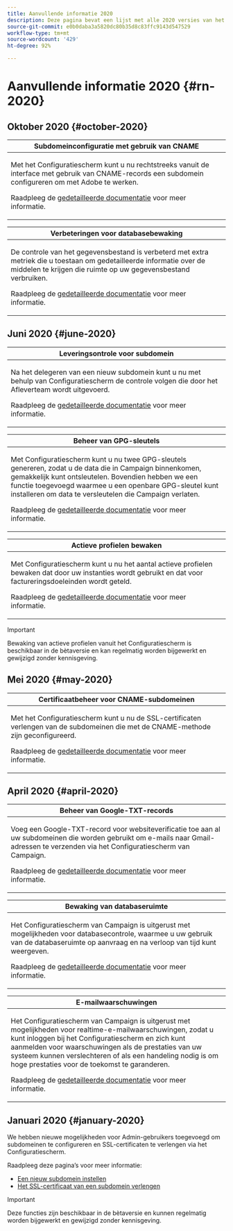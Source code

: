 ```yaml
---
title: Aanvullende informatie 2020
description: Deze pagina bevat een lijst met alle 2020 versies van het Configuratiescherm.
source-git-commit: e0b0daba3a5820dc80b35d8c83ffc9143d547529
workflow-type: tm+mt
source-wordcount: '429'
ht-degree: 92%

---
```


# Aanvullende informatie 2020 {#rn-2020}

## Oktober 2020 {#october-2020}

<table>
<thead>
<tr>
<th><strong>Subdomeinconfiguratie met gebruik van CNAME</strong><br/></th>
</tr>
</thead>
<tbody>
<tr>
<td>
<p>Met het Configuratiescherm kunt u nu rechtstreeks vanuit de interface met gebruik van CNAME-records een subdomein configureren om met Adobe te werken.</p><p>Raadpleeg de <a href="../subdomains-certificates/using/setting-up-new-subdomain.md">gedetailleerde documentatie</a> voor meer informatie.</p>
</td>
</tr>
</tbody>
</table>

<table>
<thead>
<tr>
<th><strong>Verbeteringen voor databasebewaking</strong><br/></th>
</tr>
</thead>
<tbody>
<tr>
<td>
<p>De controle van het gegevensbestand is verbeterd met extra metriek die u toestaan om gedetailleerde informatie over de middelen te krijgen die ruimte op uw gegevensbestand verbruiken.</p><p>Raadpleeg de <a href="../performance-monitoring/using/database-monitoring.md">gedetailleerde documentatie</a> voor meer informatie.</p>
</td>
</tr>
</tbody>
</table>

## Juni 2020 {#june-2020}

<table>
<thead>
<tr>
<th><strong>Leveringsontrole voor subdomein</strong><br/></th>
</tr>
</thead>
<tbody>
<tr>
<td>
<p>Na het delegeren van een nieuw subdomein kunt u nu met behulp van Configuratiescherm de controle volgen die door het Afleverteam wordt uitgevoerd.</p><p>Raadpleeg de <a href="../subdomains-certificates/using/setting-up-new-subdomain.md">gedetailleerde documentatie</a> voor meer informatie.</p>
</td>
</tr>
</tbody>
</table>

<table>
<thead>
<tr>
<th><strong>Beheer van GPG-sleutels</strong><br/></th>
</tr>
</thead>
<tbody>
<tr>
<td>
<p>Met Configuratiescherm kunt u nu twee GPG-sleutels genereren, zodat u de data die in Campaign binnenkomen, gemakkelijk kunt ontsleutelen. Bovendien hebben we een functie toegevoegd waarmee u een openbare GPG-sleutel kunt installeren om data te versleutelen die Campaign verlaten.</p><p>Raadpleeg de <a href="../instances-settings/using/gpg-keys-management.md">gedetailleerde documentatie</a> voor meer informatie.</p>
</td>
</tr>
</tbody>
</table>

<table>
<thead>
<tr>
<th><strong>Actieve profielen bewaken</strong><br/></th>
</tr>
</thead>
<tbody>
<tr>
<td>
<p>Met Configuratiescherm kunt u nu het aantal actieve profielen bewaken dat door uw instanties wordt gebruikt en dat voor factureringsdoeleinden wordt geteld.</p><p>Raadpleeg de <a href="../performance-monitoring/using/active-profiles-monitoring.md">gedetailleerde documentatie</a> voor meer informatie.</p>
</td>
</tr>
</tbody>
</table>

>[!IMPORTANT]
>
>Bewaking van actieve profielen vanuit het Configuratiescherm is beschikbaar in de bètaversie en kan regelmatig worden bijgewerkt en gewijzigd zonder kennisgeving.

## Mei 2020 {#may-2020}

<table>
<thead>
<tr>
<th><strong>Certificaatbeheer voor CNAME-subdomeinen</strong><br/></th>
</tr>
</thead>
<tbody>
<tr>
<td>
<p>Met het Configuratiescherm kunt u nu de SSL-certificaten verlengen van de subdomeinen die met de CNAME-methode zijn geconfigureerd.</p><p>Raadpleeg de <a href="../subdomains-certificates/using/renewing-subdomain-certificate.md">gedetailleerde documentatie</a> voor meer informatie.</p>
</td>
</tr>
</tbody>
</table>

## April 2020 {#april-2020}

<table>
<thead>
<tr>
<th><strong>Beheer van Google-TXT-records</strong><br/></th>
</tr>
</thead>
<tbody>
<tr>
<td>
<p>Voeg een Google-TXT-record voor websiteverificatie toe aan al uw subdomeinen die worden gebruikt om e-mails naar Gmail-adressen te verzenden via het Configuratiescherm van Campaign.</p><p>Raadpleeg de <a href="../subdomains-certificates/using/managing-txt-records.md">gedetailleerde documentatie</a> voor meer informatie.</p>
</td>
</tr>
</tbody>
</table>

<table>
<thead>
<tr>
<th><strong>Bewaking van databaseruimte</strong><br/></th>
</tr>
</thead>
<tbody>
<tr>
<td>
<p>Het Configuratiescherm van Campaign is uitgerust met mogelijkheden voor databasecontrole, waarmee u uw gebruik van de databaseruimte op aanvraag en na verloop van tijd kunt weergeven.</p><p>Raadpleeg de <a href="../performance-monitoring/using/database-monitoring.md">gedetailleerde documentatie</a> voor meer informatie.</p>
</td>
</tr>
</tbody>
</table>

<table>
<thead>
<tr>
<th><strong>E-mailwaarschuwingen</strong><br/></th>
</tr>
</thead>
<tbody>
<tr>
<td>
<p>Het Configuratiescherm van Campaign is uitgerust met mogelijkheden voor realtime-e-mailwaarschuwingen, zodat u kunt inloggen bij het Configuratiescherm en zich kunt aanmelden voor waarschuwingen als de prestaties van uw systeem kunnen verslechteren of als een handeling nodig is om hoge prestaties voor de toekomst te garanderen.</p><p>Raadpleeg de <a href="../performance-monitoring/using/email-alerting.md">gedetailleerde documentatie</a> voor meer informatie.</p>
</td>
</tr>
</tbody>
</table>

## Januari 2020 {#january-2020}

We hebben nieuwe mogelijkheden voor Admin-gebruikers toegevoegd om subdomeinen te configureren en SSL-certificaten te verlengen via het Configuratiescherm.

Raadpleeg deze pagina’s voor meer informatie:
* [Een nieuw subdomein instellen](../subdomains-certificates/using/setting-up-new-subdomain.md)
* [Het SSL-certificaat van een subdomein verlengen](../subdomains-certificates/using/renewing-subdomain-certificate.md)

>[!IMPORTANT]
>
>Deze functies zijn beschikbaar in de bètaversie en kunnen regelmatig worden bijgewerkt en gewijzigd zonder kennisgeving.
